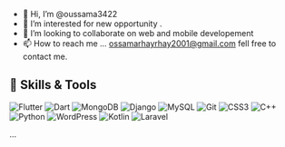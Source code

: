 - 👋 Hi, I’m @oussama3422
- 👀 I’m interested for new opportunity .
- 💞️ I’m looking to collaborate on web and mobile developement
- 📫 How to reach me ... ossamarhayrhay2001@gmail.com fell free to contact me.

<!---
oussama3422/oussama3422 is a ✨ special ✨ repository because its `README.md` (this file) appears on your GitHub profile.
You can click the Preview link to take a look at your changes.
--->
## 🔧 Skills & Tools
<!-- Flutter -->
<img src="https://img.shields.io/badge/-Flutter-02569B?style=for-the-badge&logo=flutter&logoColor=white" alt="Flutter">
<!-- Dart -->
<img src="https://img.shields.io/badge/-Dart-0175C2?style=for-the-badge&logo=dart&logoColor=white" alt="Dart">

<!-- MongoDB -->
<img src="https://img.shields.io/badge/-MongoDB-47A248?style=for-the-badge&logo=mongodb&logoColor=white" alt="MongoDB">
<!-- Django -->
<img src="https://img.shields.io/badge/-Django-092E20?style=for-the-badge&logo=django&logoColor=white" alt="Django">
<!-- MySQL -->
<img src="https://img.shields.io/badge/-MySQL-4479A1?style=for-the-badge&logo=mysql&logoColor=white" alt="MySQL">

<!-- Git -->
<img src="https://img.shields.io/badge/-Git-F05032?style=for-the-badge&logo=git&logoColor=white" alt="Git">

<!-- CSS3 -->
<img src="https://img.shields.io/badge/-CSS3-1572B6?style=for-the-badge&logo=css3&logoColor=white" alt="CSS3">

<!-- C++ -->
<img src="https://img.shields.io/badge/-C++-00599C?style=for-the-badge&logo=c%2B%2B&logoColor=white" alt="C++">

<!-- Python -->
<img src="https://img.shields.io/badge/-Python-3776AB?style=for-the-badge&logo=python&logoColor=white" alt="Python">

<!-- Wordpress -->
<img src="https://img.shields.io/badge/-WordPress-21759B?style=for-the-badge&logo=wordpress&logoColor=white" alt="WordPress">

<!-- Kotlin -->
<img src="https://img.shields.io/badge/-Kotlin-0095D5?style=for-the-badge&logo=kotlin&logoColor=white" alt="Kotlin">

<!-- Laravel -->
<img src="https://img.shields.io/badge/-Laravel-FF2D20?style=for-the-badge&logo=laravel&logoColor=white" alt="Laravel">

...
